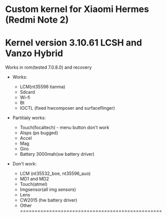 # Custom kernel for Xiaomi Hermes (Redmi Note 2)
# Kernel version 3.10.61 LCSH and Vanzo Hybrid
Works in rom(tested 7.0.8.0) and recovery

* Works:
	* LCM(nt35596 tianma)
	* Sdcard
	* Wi-fi
	* Bt
	* IOCTL (fixed hwcomposer and surfaceflinger)

* Partitialy works:
	* Touch(focaltech) - menu button don't work
	* Alsps (ps bugged)
	* Accel
	* Mag
	* Giro
	* Battery 3000mah(sw battery driver)

* Don't work:
	* LCM (nt35532_boe, nt35596_auo)
	* MD1 and MD2
	* Touch(atmel)
	* Imgsensor(all img sensors)
	* Lens
	* CW2015 (hw battery driver)
	* Other
=================================================

